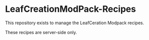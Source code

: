 # LeafCreationModPack-Recipes

This repository exists to manage the LeafCeration Modpack recipes.

These recipes are server-side only.